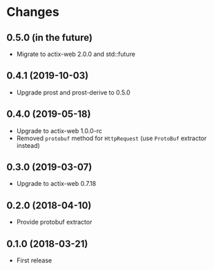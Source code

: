 # Changes

## 0.5.0 (in the future)

* Migrate to actix-web 2.0.0 and std::future

## 0.4.1 (2019-10-03)

* Upgrade prost and prost-derive to 0.5.0

## 0.4.0 (2019-05-18)

* Upgrade to actix-web 1.0.0-rc
* Removed `protobuf` method for `HttpRequest` (use `ProtoBuf` extractor instead)

## 0.3.0 (2019-03-07)

* Upgrade to actix-web 0.7.18

## 0.2.0 (2018-04-10)

* Provide protobuf extractor

## 0.1.0 (2018-03-21)

* First release
